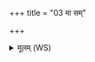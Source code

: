 +++
title = "03 मा सम्"

+++
<details><summary>मूलम् (WS)</summary>

मा सं वृतो मोप सृप ऊरू माव सृपोन्तरा ।  
कृणोम्यस्यै भेषजं बजं दुर्णामचातनम् ॥ ३ ॥
</details>